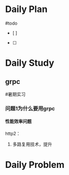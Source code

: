 # Daily Plan
#todo
- [ ] 
- [ ] 
# Daily Study
## grpc
#暑期实习
### 问题1为什么要用grpc
#### 性能效率问题
http2：
1. 多路复用技术，提升
# Daily Problem